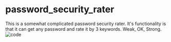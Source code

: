 # password_security_rater
This is a somewhat complicated password security rater. It's functionality is that it can get any password and rate it by 3 keywords. Weak, OK, Strong.
![code](https://github.com/BloxyYT/password_security_rater/assets/72428591/5916e2fb-e0cd-43ba-a4bb-e8e89288724d)
